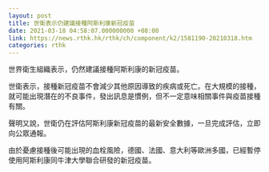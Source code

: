 ```yaml
---
layout: post
title: 世衛表示仍建議接種阿斯利康新冠疫苗
date: 2021-03-18 04:58:07.000000000 +08:00
link: https://news.rthk.hk/rthk/ch/component/k2/1581190-20210318.htm
categories: rthk
---
```


世界衛生組織表示，仍然建議接種阿斯利康的新冠疫苗。

世衛表示，接種新冠疫苗不會減少其他原因導致的疾病或死亡。在大規模的接種，就可能出現潛在的不良事件，發出訊息是慣例，但不一定意味相關事件與疫苗接種有關。

聲明又說，世衛仍在評估阿斯利康新冠疫苗的最新安全數據，一旦完成評估，立即向公眾通報。

由於憂慮接種後可能出現的血栓風險，德國、法國、意大利等歐洲多國，已經暫停使用阿斯利康同牛津大學聯合研發的新冠疫苗。
